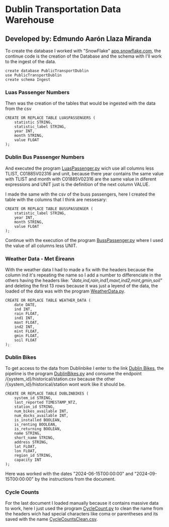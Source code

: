
# Dublin Transportation Data Warehouse 
## Developed by: Edmundo Aarón Llaza Miranda

To create the database I worked with "SnowFlake" [app.snowflake.com](https://app.snowflake.com/), the continue code is the creation of the Database and the schema with I'll work to the ingest of the data.

~~~
create database PublicTransportDublin
use PublicTransportDublin
create schema Ingest
~~~

### Luas Passenger Numbers
Then was the creation of the tables that would be ingested with the data from the csv
~~~
CREATE OR REPLACE TABLE LUASPASSENGERS (
    statistic STRING,
    statistic_label STRING,
    year INT,
    month STRING,
    value FLOAT
);
~~~

### Dublin Bus Passenger Numbers
And executed the program [LuasPassenger.py](LuasPassenger.py) wich use all columns less TLIST, C01885V02316 and unit, because there year contains the same value with TLIST and month with C01885V02316 are the same value in diferent expressions and UNIT just is the definition of the next column VALUE.

I made the same with the csv of the buss passengers, here I created the table with the columns that I think are nessesary:
~~~
CREATE OR REPLACE TABLE BUSSPASSENGER (
    statistic_label STRING,
    year INT,
    month STRING,
    value FLOAT
);
~~~
Continue with the execution of the program [BussPassenger.py](BussPassenger.py) where I used the value of all columns less UNIT.

### Weather Data - Met  Éireann
With the weather data I had to made a fix with the headers because the column ind it's repeating the name so I add a number to differenciate in the others having the headers like: *"date,ind,rain,ind1,maxt,ind2,mint,gmin,soil"*  and deleting the first 13 rows because it was just a leyend of the data, the loaded of the data was with the program [WeatherData.py](WeatherData.py).

~~~
CREATE OR REPLACE TABLE WEATHER_DATA (
    date DATE,
    ind INT,
    rain FLOAT,
    ind1 INT,
    maxt FLOAT,
    ind2 INT,
    mint FLOAT,
    gmin FLOAT,
    soil FLOAT
);
~~~

### Dublin Bikes
To get access to the data from Dublinbike I enter to the link [Dublin Bikes](https://data.smartdublin.ie/dublinbikes-api/bikes/openapi.json), the pipeline is the program [DublinBikes.py](DublinBikes.py) and consume the endpoint /{system_id}/historical/station.csv because the other /{system_id}/historical/station wont work like it should be.
~~~
CREATE OR REPLACE TABLE DUBLINBIKES (
    system_id STRING,
    last_reported TIMESTAMP_NTZ,
    station_id STRING,
    num_bikes_available INT,
    num_docks_available INT,
    is_installed BOOLEAN,
    is_renting BOOLEAN,
    is_returning BOOLEAN,
    name STRING,
    short_name STRING,
    address STRING,
    lat FLOAT,
    lon FLOAT,
    region_id STRING,
    capacity INT
);
~~~
Here was worked with the dates "2024-06-15T00:00:00" and "2024-09-15T00:00:00" by the instructions from the document.

### Cycle Counts
For the last document I loaded manually because it contains massive data to work, here I just used the program [CycleCount.py](CycleCounts.py) to clean the name from the headers wich had special characters like coma or parentheses and its saved with the name [CycleCountsClean.csv](CycleCountsClean.csv).